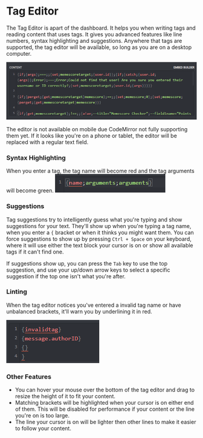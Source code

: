 # Tag Editor

The Tag Editor is apart of the dashboard. It helps you when writing tags and reading content that uses tags. It gives you advanced features like line numbers, syntax highlighting and suggestions. Anywhere that tags are supported, the tag editor will be available, so long as you are on a desktop computer.

![](../.gitbook/assets/1xvfw.png) 

The editor is not available on mobile due CodeMirror not fully supporting them yet. If it looks like you're on a phone or tablet, the editor will be replaced with a regular text field.

### Syntax Highlighting

When you enter a tag, the tag name will become red and the tag arguments will become green. ![](../.gitbook/assets/i7wxh.png) 

### Suggestions

Tag suggestions try to intelligently guess what you're typing and show suggestions for your text. They'll show up when you're typing a tag name, when you enter a `{` bracket or when it thinks you might want them. You can force suggestions to show up by pressing `Ctrl + Space` on your keyboard, where it will use either the text block your cursor is on or show all available tags if it can't find one.  
  
If suggestions show up, you can press the `Tab` key to use the top suggestion, and use your up/down arrow keys to select a specific suggestion if the top one isn't what you're after.

### Linting

When the tag editor notices you've entered a invalid tag name or have unbalanced brackets, it'll warn you by underlining it in red.

![](../.gitbook/assets/z6ysm.png) 

### Other Features

* You can hover your mouse over the bottom of the tag editor and drag to resize the height of it to fit your content. 
* Matching brackets will be highlighted when your cursor is on either end of them. This will be disabled for performance if your content or the line you're on is too large.
* The line your cursor is on will be lighter then other lines to make it easier to follow your content. 

